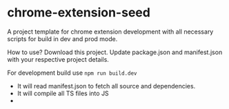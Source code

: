 # chrome-extension-seed
A project template for chrome extension development with all necessary scripts for build in dev and prod mode.

How to use?
Download this project. Update package.json and manifest.json with your respective project details.

For development build use 
`npm run build.dev`

- It will read manifest.json to fetch all source and dependencies.
- It will compile all TS files into JS 
- 